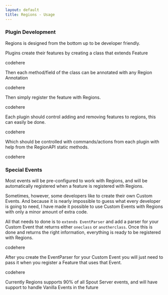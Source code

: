 ```yaml
---
layout: default
title: Regions - Usage
---
```


### Plugin Development
Regions is designed from the bottom up to be developer friendly.

Plugins create their features by creating a class that extends Feature

codehere

Then each method/field of the class can be annotated with any Region Annotation

codehere

Then simply register the feature with Regions.

codehere

Each plugin should control adding and removing features to regions, this can easily be done.

codehere

Which should be controlled with commands/actions from each plugin with help from the RegionAPI static methods.

codehere

### Special Events
Most events will be pre-configured to work with Regions, and will be automatically registered when a feature is registered with Regions.

Sometimes, however, some developers like to create their own Custom Events. And because it is nearly impossible to guess what every developer is going to need, I have made it possible to use Custom Events with Regions with only a minor amount of extra code.

All that needs to done is to `extends EventParser` and add a parser for your Custom Event that returns either `oneclass` or `anotherclass`. Once this is done and returns the right information, everything is ready to be registered with Regions.

codehere

After you create the EventParser for your Custom Event you will just need to pass it when you register a Feature that uses that Event.

codehere

Currently Regions supports 90% of all Spout Server events, and will have support to handle Vanilla Events in the future